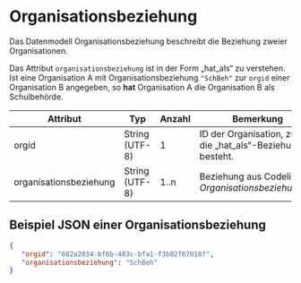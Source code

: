 # Organisationsbeziehung

Das Datenmodell Organisationsbeziehung beschreibt die Beziehung zweier Organisationen.

Das Attribut `organisationsbeziehung` ist in der Form „hat_als“ zu verstehen. Ist eine
Organisation A mit Organisationsbeziehung `"SchBeh"` zur `orgid` einer Organisation B
angegeben, so **hat** Organisation A die Organisation B als Schulbehörde.

| Attribut               | Typ              | Anzahl   | Bemerkung                                                           | Qualifizierter Name                                 |
|------------------------|------------------|----------|----------------------------------------------------------------------|----------------------------------------------------|
| orgid                 | String (UTF-8)  | 1        | ID der Organisation, zu der die „hat_als“-Beziehung besteht.         | `urn:schulconnex:de:organisation:beziehung:orgid` |
| organisationsbeziehung | String (UTF-8)  | 1..n     | Beziehung aus Codeliste *Organisationsbeziehungen*.                  | `urn:schulconnex:de:organisation:beziehung:organisationsbeziehung` |

## Beispiel JSON einer Organisationsbeziehung

```json
{
   "orgid": "602a2034-bf6b-483c-bfa1-f3b02f67018f",
   "organisationsbeziehung": "SchBeh"
}
```
